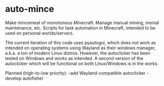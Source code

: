 # auto-mince
Make mincemeat of monotonous Minecraft. Manage manual mining, menial maintenance, etc. 
Scripts for task automation in Minecraft, intended to be used on personal worlds/servers.

The current iteration of this code uses pyautogui, which does not work as intended on operating systems using Wayland as their windows manager, a.k.a. a ton of modern Linux distros. However, the autoclicker has been tested on Windows and works as intended. A second version of the autoclicker which will be functional on both Linux/Windows is in the works.

Planned (high-to-low priority):
-add Wayland-compatible autoclicker
-develop autofisher
